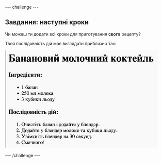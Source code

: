\--- challenge \---

## Завдання: наступні кроки

Чи можеш ти додати всі кроки для приготування **свого** рецепту?

Твоя послідовність дій має виглядати приблизно так:

![знімок екрана](images/recipe-more-method.png)

\--- /challenge \---